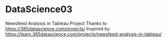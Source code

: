 # DataScience03
Newsfeed Analysis in Tableau Project
Thanks to https://365datascience.com/projects/
Inspired by https://learn.365datascience.com/projects/newsfeed-analysis-in-tableau/
